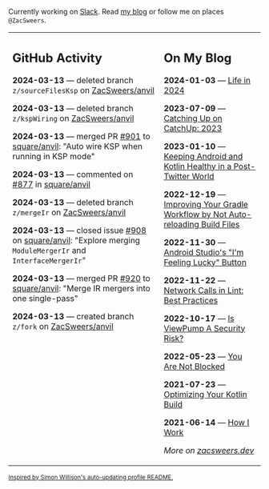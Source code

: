 Currently working on [Slack](https://slack.com/). Read [my blog](https://zacsweers.dev/) or follow me on places `@ZacSweers`.

<table><tr><td valign="top" width="60%">

## GitHub Activity
<!-- githubActivity starts -->
**2024-03-13** — deleted branch `z/sourceFilesKsp` on [ZacSweers/anvil](https://github.com/ZacSweers/anvil)

**2024-03-13** — deleted branch `z/kspWiring` on [ZacSweers/anvil](https://github.com/ZacSweers/anvil)

**2024-03-13** — merged PR [#901](https://github.com/square/anvil/pull/901) to [square/anvil](https://github.com/square/anvil): "Auto wire KSP when running in KSP mode"

**2024-03-13** — commented on [#877](https://github.com/square/anvil/pull/877#issuecomment-1995600796) in [square/anvil](https://github.com/square/anvil)

**2024-03-13** — deleted branch `z/mergeIr` on [ZacSweers/anvil](https://github.com/ZacSweers/anvil)

**2024-03-13** — closed issue [#908](https://github.com/square/anvil/issues/908) on [square/anvil](https://github.com/square/anvil): "Explore merging `ModuleMergerIr` and `InterfaceMergerIr`"

**2024-03-13** — merged PR [#920](https://github.com/square/anvil/pull/920) to [square/anvil](https://github.com/square/anvil): "Merge IR mergers into one single-pass"

**2024-03-13** — created branch `z/fork` on [ZacSweers/anvil](https://github.com/ZacSweers/anvil)
<!-- githubActivity ends -->
</td><td valign="top" width="40%">

## On My Blog
<!-- blog starts -->
**2024-01-03** — [Life in 2024](https://www.zacsweers.dev/life-in-2024/)

**2023-07-09** — [Catching Up on CatchUp: 2023](https://www.zacsweers.dev/catching-up-on-catchup-2023/)

**2023-01-10** — [Keeping Android and Kotlin Healthy in a Post-Twitter World](https://www.zacsweers.dev/keeping-android-healthy/)

**2022-12-19** — [Improving Your Gradle Workflow by Not Auto-reloading Build Files](https://www.zacsweers.dev/improving-your-workflow-by-not-auto-reloading-build-files/)

**2022-11-30** — [Android Studio's "I'm Feeling Lucky" Button](https://www.zacsweers.dev/android-studios-im-feeling-lucky-button/)

**2022-11-22** — [Network Calls in Lint: Best Practices](https://www.zacsweers.dev/network-calls-in-lint-best-practices/)

**2022-10-17** — [Is ViewPump A Security Risk?](https://www.zacsweers.dev/is-viewpump-a-security-risk/)

**2022-05-23** — [You Are Not Blocked](https://www.zacsweers.dev/you-are-not-blocked/)

**2021-07-23** — [Optimizing Your Kotlin Build](https://www.zacsweers.dev/optimizing-your-kotlin-build/)

**2021-06-14** — [How I Work](https://www.zacsweers.dev/how-i-work/)
<!-- blog ends -->
_More on [zacsweers.dev](https://zacsweers.dev/)_
</td></tr></table>

<sub><a href="https://simonwillison.net/2020/Jul/10/self-updating-profile-readme/">Inspired by Simon Willison's auto-updating profile README.</a></sub>